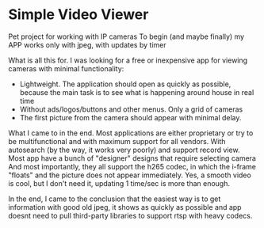 #  Simple Video Viewer
Pet project for working with IP cameras
To begin (and maybe finally) my APP works only with jpeg, with updates by timer

What is all this for.
I was looking for a free or inexpensive app for viewing cameras with minimal functionality:
- Lightweight. The application should open as quickly as possible, because the main task is to see what is happening around house in real time
- Without ads/logos/buttons and other menus. Only a grid of cameras
- The first picture from the camera should appear with minimal delay.

What I came to in the end.
Most applications are either proprietary or try to be multifunctional and with maximum support for all vendors. With autosearch (by the way, it works very poorly) and support record view.
Most app have a bunch of "designer" designs that require selecting camera
And most importantly, they all support the h265 codec, in which the i-frame "floats" and the picture does not appear immediately. Yes, a smooth video is cool, but I don't need it, updating 1 time/sec is more than enough.

In the end, I came to the conclusion that the easiest way is to get information with good old jpeg, it shows as quickly as possible and app doesnt need to pull third-party libraries to support rtsp with heavy codecs.

   
